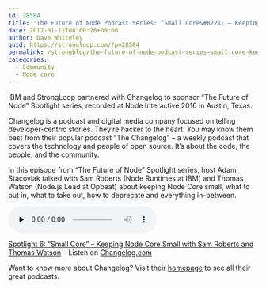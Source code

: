 ```yaml
---
id: 28584
title: 'The Future of Node Podcast Series: “Small Core&#8221; – Keeping Node Core Small'
date: 2017-01-12T08:00:26+00:00
author: Dave Whiteley
guid: https://strongloop.com/?p=28584
permalink: /strongblog/the-future-of-node-podcast-series-small-core-keeping-node-core-small/
categories:
  - Community
  - Node core
---
```

IBM and StrongLoop partnered with Changelog to sponsor &#8220;The Future of Node&#8221; Spotlight series, recorded at Node Interactive 2016 in Austin, Texas.

Changelog is a podcast and digital media company focused on telling developer-centric stories. They’re hacker to the heart. You may know them best from their popular podcast “The Changelog” &#8211; a weekly podcast that covers the technology and people of open source. It&#8217;s about the code, the people, and the community.

In this episode from &#8220;The Future of Node&#8221; Spotlight series, host Adam Stacoviak talked with Sam Roberts (Node Runtimes at IBM) and Thomas Watson (Node.js Lead at Opbeat) about keeping Node Core small, what to put in, what to take out, how to deprecate and everything in-between.

<!--more-->

<audio class="changelog-episode" src="https://cdn.changelog.com/uploads/spotlight/6/spotlight-6.mp3" preload="none" controls="controls" data-src="https://changelog.com/spotlight/6/embed" data-theme="night"></audio>

[Spotlight 6: &#8220;Small Core&#8221; – Keeping Node Core Small with Sam Roberts and Thomas Watson](https://changelog.com/spotlight/6) – Listen on [Changelog.com](https://changelog.com/)

Want to know more about Changelog? Visit their [homepage](https://changelog.com/) to see all their great podcasts.
